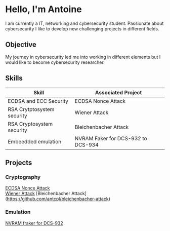 # Hello, I'm Antoine

I am currently a IT, networking and cybersecurity student. Passionate about cybersecurity I like to develop new challenging projects in different fields. 

## Objective

My journey in cybersecurity led me into working in different elements but I would like to become cybersecurity researcher. 

## Skills

| Skill                                         | Associated Project         |
|-----------------------------------------------|----------------------------|
| ECDSA and ECC Security      | ECDSA Nonce Attack |
| RSA Crytptosystem security | Wiener Attack |
| RSA Cryptosystem security | Bleichenbacher Attack |
| Embeedded emulation  | NVRAM Faker for DCS-932 to DCS-934 |

## Projects

### Cryptography
[ECDSA Nonce Attack](https://github.com/antcpl/ECDSA-same-nonce-attack)  
[Wiener Attack](https://github.com/antcpl/wiener-attack)
[Bleichenbacher Attack] (https://github.com/antcpl/bleichenbacher-attack)

### Emulation
[NVRAM fraker for DCS-932](https://github.com/antcpl/nvram-faker-dcs930)


